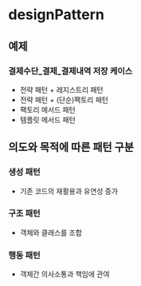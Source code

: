 # designPattern

## 예제
### 결제수단_결제_결제내역 저장 케이스
- 전략 패턴 + 레지스트리 패턴
- 전략 패턴 + (단순)팩토리 패턴
- 팩토리 메서드 패턴
- 템플릿 메서드 패턴

## 의도와 목적에 따른 패턴 구분
### 생성 패턴
- 기존 코드의 재활용과 유연성 증가
### 구조 패턴
- 객체와 클래스를 조합
### 행동 패턴
- 객체간 의사소통과 책임에 관여
